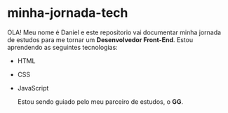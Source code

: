 # minha-jornada-tech
OLA! Meu nome é Daniel e este repositorio vai documentar minha jornada de estudos para me tornar um **Desenvolvedor Front-End**.
Estou aprendendo as seguintes tecnologias:
- HTML
- CSS
- JavaScript

  Estou sendo guiado pelo meu parceiro de estudos, o **GG**.

